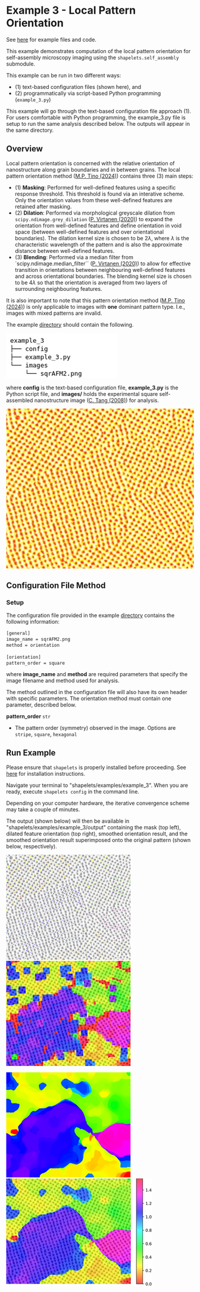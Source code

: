 # Example 3 - Local Pattern Orientation

See [here](https://github.com/uw-comphys/shapelets/tree/main/examples/example_3) for example files and code. 

This example demonstrates computation of the local pattern orientation  for self-assembly microscopy imaging using the ``shapelets.self_assembly`` submodule.

This example can be run in two different ways:
* (1) text-based configuration files (shown here), and 
* (2) programmatically via script-based Python programming (`example_3.py`)

This example will go through the text-based configuration file approach (1). For users comfortable with Python programming, the example_3.py file is setup to run the same analysis described below. The outputs will appear in the same directory.

## Overview

Local pattern orientation is concerned with the relative orientation of nanostructure along grain boundaries and in between grains. The local pattern orientation method ([M.P. Tino (2024)](http://dx.doi.org/10.1088/1361-6528/ad1df4)) contains three (3) main steps:

* (1) **Masking**: Performed for well-defined features using a specific response threshold. This threshold is found via an interative scheme. Only the orientation values from these well-defined features are retained after masking.
* (2) **Dilation**: Performed via morphological greyscale dilation from ``scipy.ndimage.grey_dilation`` ([P. Virtanen (2020)](https://doi.org/10.1038/s41592-019-0686-2)) to expand the orientation from well-defined features and define orientation in void space (between well-defined features and over orientational boundaries). The dilation kernel size is chosen to be $2\lambda$, where $\lambda$ is the characteristic wavelength of the pattern and is also the approximate distance between well-defined features. 
* (3) **Blending**: Performed via a median filter from `scipy.ndimage.median_filter`` ([P. Virtanen (2020)](https://doi.org/10.1038/s41592-019-0686-2)) to allow for effective transition in orientations between neighbouring well-defined features and across orientational boundaries. The blending kernel size is chosen to be $4\lambda$ so that the orientation is averaged from two layers of surrounding neighbouring features.

It is also important to note that this pattern orientation method ([M.P. Tino (2024)](http://dx.doi.org/10.1088/1361-6528/ad1df4)) is only applicable to images with **one** dominant pattern type. I.e., images with mixed patterns are invalid. 

The example [directory](https://github.com/uw-comphys/shapelets/tree/main/examples/example_3) should contain the following.

![](../images/example_3_dir.png)

where **config** is the text-based configuration file, **example_3.py** is the Python script file, and **images/** holds the experimental square self-assembled nanostructure image ([C. Tang (2008)](https://doi.org/10.1126/science.1162950)) for analysis.

![](images/sqrAFM2.png)

## Configuration File Method

### Setup

The configuration file provided in the example [directory](https://github.com/uw-comphys/shapelets/tree/main/examples/example_3) contains the following information:

	[general]
	image_name = sqrAFM2.png
	method = orientation

	[orientation]
	pattern_order = square

where **image_name** and **method** are required parameters that specify the image filename and method used for analysis.

The method outlined in the configuration file will also have its own header with specific parameters. The orientation method must contain one parameter, described below.

**pattern_order** `str`

* The pattern order (symmetry) observed in the image. Options are `stripe`, `square`, `hexagonal`

## Run Example

Please ensure that `shapelets` is properly installed before proceeding. 
See [here](https://uw-comphys.github.io/shapelets/shapelets/docs/installation_guide.html) for installation instructions.

Navigate your terminal to "shapelets/examples/example_3". When you are ready, execute ``shapelets config`` in the command line.

Depending on your computer hardware, the iterative convergence scheme may take a couple of minutes.

The output (shown below) will then be available in "shapelets/examples/example_3/output" containing the mask (top left), dilated feature orientation (top right), smoothed orientation result, and the smoothed orientation result superimposed onto the original pattern (shown below, respectively).

![](../images/sqrAFM2_orientation_maskedresp.png)
![](../images/sqrAFM2_orientation_dilate.png)

![](../images/sqrAFM2_orientation_blend.png)
![](../images/sqrAFM2_orientation_overlay.png)
